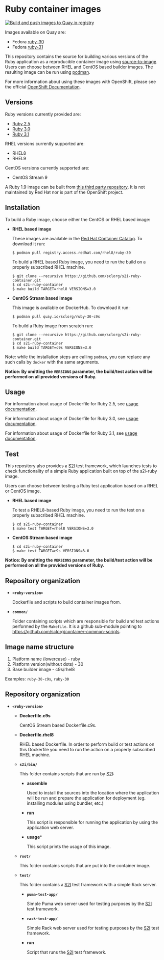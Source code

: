 Ruby container images
==================

[![Build and push images to Quay.io registry](https://github.com/sclorg/s2i-ruby-container/actions/workflows/build-and-push.yml/badge.svg)](https://github.com/sclorg/s2i-ruby-container/actions/workflows/build-and-push.yml)

Images available on Quay are:
* Fedora [ruby-30](https://quay.io/repository/fedora/ruby-30)
* Fedora [ruby-31](https://quay.io/repository/fedora/ruby-31)

This repository contains the source for building various versions of
the Ruby application as a reproducible container image using
[source-to-image](https://github.com/openshift/source-to-image).
Users can choose between RHEL and CentOS based builder images.
The resulting image can be run using [podman](https://github.com/containers/libpod).

For more information about using these images with OpenShift, please see the
official [OpenShift Documentation](https://docs.okd.io/latest/using_images/s2i_images/ruby.html).

Versions
---------------
Ruby versions currently provided are:
* [Ruby 2.5](2.5/README.md)
* [Ruby 3.0](3.0/README.md)
* [Ruby 3.1](3.1/README.md)

RHEL versions currently supported are:
* RHEL8
* RHEL9

CentOS versions currently supported are:
* CentOS Stream 9

A Ruby 1.9 image can be built from [this third party repository](https://github.com/getupcloud/s2i-ruby/).
It is not maintained by Red Hat nor is part of the OpenShift project.


Installation
---------------
To build a Ruby image, choose either the CentOS or RHEL based image:
*  **RHEL based image**

    These images are available in the
    [Red Hat Container Catalog](https://access.redhat.com/containers/#/registry.access.redhat.com/rhel8/ruby-30).
    To download it run:

    ```
    $ podman pull registry.access.redhat.com/rhel8/ruby-30
    ```

    To build a RHEL based Ruby image, you need to run the build on a properly
    subscribed RHEL machine.

    ```
    $ git clone --recursive https://github.com/sclorg/s2i-ruby-container.git
    $ cd s2i-ruby-container
    $ make build TARGET=rhel8 VERSIONS=3.0
    ```

*  **CentOS Stream based image**

    This image is available on DockerHub. To download it run:

    ```
    $ podman pull quay.io/sclorg/ruby-30-c9s
    ```

    To build a Ruby image from scratch run:

    ```
    $ git clone --recursive https://github.com/sclorg/s2i-ruby-container.git
    $ cd s2i-ruby-container
    $ make build TARGET=c9s VERSIONS=3.0
    ```

Note: while the installation steps are calling `podman`, you can replace any such calls by `docker` with the same arguments.

**Notice: By omitting the `VERSIONS` parameter, the build/test action will be performed
on all provided versions of Ruby.**



Usage
---------------------------------

For information about usage of Dockerfile for Ruby 2.5,
see [usage documentation](2.5/README.md).

For information about usage of Dockerfile for Ruby 3.0,
see [usage documentation](3.0/README.md).

For information about usage of Dockerfile for Ruby 3.1,
see [usage documentation](3.1/README.md).

Test
---------------------
This repository also provides a [S2I](https://github.com/openshift/source-to-image) test framework,
which launches tests to check functionality of a simple Ruby application built on top of the s2i-ruby image.

Users can choose between testing a Ruby test application based on a RHEL or CentOS image.

*  **RHEL based image**

    To test a RHEL8-based Ruby image, you need to run the test on a properly
    subscribed RHEL machine.

    ```
    $ cd s2i-ruby-container
    $ make test TARGET=rhel8 VERSIONS=3.0
    ```

*  **CentOS Stream based image**

    ```
    $ cd s2i-ruby-container
    $ make test TARGET=c9s VERSIONS=3.0
    ```

**Notice: By omitting the `VERSIONS` parameter, the build/test action will be performed
on all the provided versions of Ruby.**


Repository organization
------------------------
* **`<ruby-version>`**

    Dockerfile and scripts to build container images from.

* **`common/`**

    Folder containing scripts which are responsible for build and test actions performed by the `Makefile`.
    It is a github sub-module pointing to https://github.com/sclorg/container-common-scripts.


Image name structure
------------------------

1. Platform name (lowercase) - ruby
2. Platform version(without dots) - 30
3. Base builder image - c9s/rhel8

Examples: `ruby-30-c9s`, `ruby-30`


Repository organization
------------------------
* **`<ruby-version>`**

    * **Dockerfile.c9s**

        CentOS Stream based Dockerfile.c9s.

    * **Dockerfile.rhel8**

        RHEL based Dockerfile. In order to perform build or test actions on this
        Dockerfile you need to run the action on a properly subscribed RHEL machine.

    * **`s2i/bin/`**

        This folder contains scripts that are run by [S2I](https://github.com/openshift/source-to-image):

        *   **assemble**

            Used to install the sources into the location where the application
            will be run and prepare the application for deployment (eg. installing
            modules using bundler, etc.)

        *   **run**

            This script is responsible for running the application by using the
            application web server.

        *   **usage***

            This script prints the usage of this image.

    * **`root/`**

        This folder contains scripts that are put into the container image.

    * **`test/`**

        This folder contains a [S2I](https://github.com/openshift/source-to-image)
        test framework with a simple Rack server.

        * **`puma-test-app/`**

            Simple Puma web server used for testing purposes by the [S2I](https://github.com/openshift/source-to-image) test framework.

        * **`rack-test-app/`**

            Simple Rack web server used for testing purposes by the [S2I](https://github.com/openshift/source-to-image) test framework.

        * **run**

            Script that runs the [S2I](https://github.com/openshift/source-to-image) test framework.

